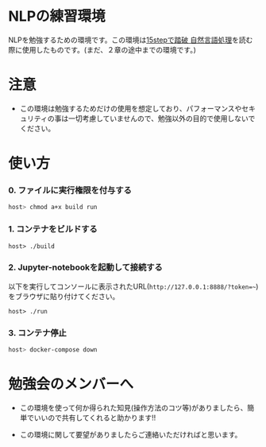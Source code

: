 # NLPの練習環境
NLPを勉強するための環境です。この環境は[15stepで踏破 自然言語処理](https://www.amazon.co.jp/15stepで踏破-自然言語処理アプリケーション開発入門-土屋祐一郎-ebook/dp/B07YP84B1R)を読む際に使用したものです。(まだ、２章の途中までの環境です。)

# 注意

- この環境は勉強するためだけの使用を想定しており、パフォーマンスやセキュリティの事は一切考慮していませんので、勉強以外の目的で使用しないでください。

# 使い方

### 0. ファイルに実行権限を付与する
```bash
host> chmod a+x build run
```

### 1. コンテナをビルドする
```base
host> ./build
```

### 2. Jupyter-notebookを起動して接続する
以下を実行してコンソールに表示されたURL(`http://127.0.0.1:8888/?token=~`)をブラウザに貼り付けてください。<br>

```base
host> ./run
```

### 3. コンテナ停止
```bash
host> docker-compose down
```

# 勉強会のメンバーへ

- この環境を使って何か得られた知見(操作方法のコツ等)がありましたら、簡単でいいので共有してくれると助かります!!

- この環境に関して要望がありましたらご連絡いただければと思います。